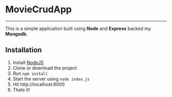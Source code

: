 # MovieCrudApp
****
  This is a simple application built using **Node** and **Express** backed my **Mongodb**.

## Installation

1. Install [NodeJS](https://nodejs.org/en/download/)
2. Clone or download the project
3. Run `npm install`
4. Start the server using `node index.js`
5. Hit http://localhost:8000
6. Thats it!
